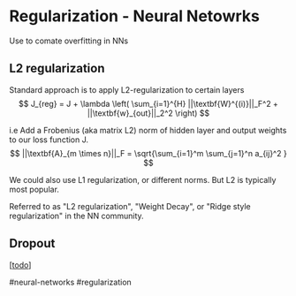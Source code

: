 # Regularization - Neural Netowrks

Use to comate overfitting in NNs

## L2 regularization
Standard approach is to apply L2-regularization to certain layers
$$ J_{reg} = J + \lambda \left( \sum_{i=1}^{H} ||\textbf{W}^{(i)}||_F^2 + ||\textbf{w}_{out}||_2^2 \right) $$

i.e Add a Frobenius (aka matrix L2) norm of hidden layer and output weights to our loss function J.
$$ ||\textbf{A}_{m \times n}||_F = \sqrt{\sum_{i=1}^m \sum_{j=1}^n a_{ij}^2 } $$

We could also use L1 regularization, or different norms. But L2 is typically most popular.

Referred to as "L2 regularization", "Weight Decay", or "Ridge style regularization" in the NN community.

## Dropout
[[todo]]

#neural-networks #regularization

[//begin]: # "Autogenerated link references for markdown compatibility"
[todo]: ../../todo.md "Todo"
[//end]: # "Autogenerated link references"